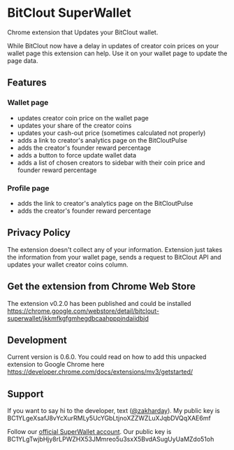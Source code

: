# BitClout SuperWallet

Chrome extension that Updates your BitClout wallet.

While BitClout now have a delay in updates of creator coin prices on your wallet page this extension can help. Use it on your wallet page to update the page data.

## Features

### Wallet page

- updates creator coin price on the wallet page
- updates your share of the creator coins
- updates your cash-out price (sometimes calculated not properly)
- adds a link to creator's analytics page on the BitCloutPulse
- adds the creator's founder reward percentage
- adds a button to force update wallet data
- adds a list of chosen creators to sidebar with their coin price and founder reward percentage

### Profile page

- adds the link to creator's analytics page on the BitCloutPulse
- adds the creator's founder reward percentage

## Privacy Policy

The extension doesn't collect any of your information. Extension just takes the information from your wallet page, sends a request to BitClout API and updates your wallet creator coins column.

## Get the extension from Chrome Web Store

The extension v0.2.0 has been published and could be installed https://chrome.google.com/webstore/detail/bitclout-superwallet/jkkmfkgfgmhegdbcaahpppjndaiidbjd

## Development

Current version is 0.6.0. You could read on how to add this unpacked extension to Google Chrome here https://developer.chrome.com/docs/extensions/mv3/getstarted/

## Support

If you want to say hi to the developer, text ([@zakharday](https://bitclout.com/u/zakharday)). My public key is BC1YLgeXsafJ8vYcXurRMLy5UcYGbLtjnoXZZWZLuXJqbDVQqXAE6mf

Follow our [official SuperWallet account](https://bitclout.com/u/SuperWallet). Our public key is BC1YLgTwjbHjy8rLPWZHX53JMmreo5u3sxX5BvdASugUyUaMZdo51oh
